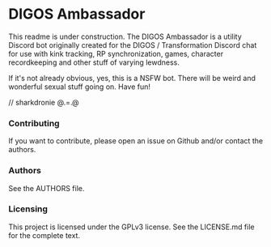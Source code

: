 # DIGOS Ambassador
This readme is under construction. The DIGOS Ambassador is a utility Discord bot originally created for the DIGOS / 
Transformation Discord chat for use with kink tracking, RP synchronization, games, character recordkeeping and other
stuff of varying lewdness.

If it's not already obvious, yes, this is a NSFW bot. There will be weird and wonderful sexual stuff going on. Have fun!

// sharkdronie @.=.@

### Contributing
If you want to contribute, please open an issue on Github and/or contact the authors. 

### Authors
See the AUTHORS file.

### Licensing
This project is licensed under the GPLv3 license. See the LICENSE.md file for the complete text.